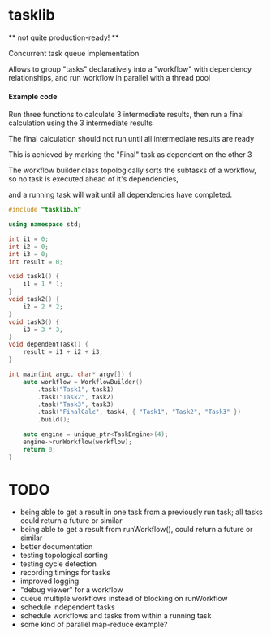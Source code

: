 # tasklib

** not quite production-ready! **

Concurrent task queue implementation

Allows to group "tasks" declaratively into a "workflow" with dependency relationships, and run workflow in parallel with a thread pool

#### Example code

Run three functions to calculate 3 intermediate results, then run a final calculation using the 3 intermediate results

The final calculation should not run until all intermediate results are ready

This is achieved by marking the "Final" task as dependent on the other 3

The workflow builder class topologically sorts the subtasks of a workflow, so no task is executed ahead of it's dependencies,

and a running task will wait until all dependencies have completed.

```cpp
#include "tasklib.h"

using namespace std;

int i1 = 0;
int i2 = 0;
int i3 = 0;
int result = 0;

void task1() {
    i1 = 1 * 1;
}
void task2() {
    i2 = 2 * 2;
}
void task3() {
    i3 = 3 * 3;
}
void dependentTask() {
    result = i1 + i2 + i3;
}

int main(int argc, char* argv[]) {
	auto workflow = WorkflowBuilder()
		.task("Task1", task1)
		.task("Task2", task2)
		.task("Task3", task3)
		.task("FinalCalc", task4, { "Task1", "Task2", "Task3" })
		.build();

    auto engine = unique_ptr<TaskEngine>(4);
    engine->runWorkflow(workflow);
    return 0;
}
```

# TODO

- being able to get a result in one task from a previously run task; all tasks could return a future or similar
- being able to get a result from runWorkflow(), could return a future or similar
- better documentation
- testing topological sorting
- testing cycle detection
- recording timings for tasks
- improved logging
- "debug viewer" for a workflow
- queue multiple workflows instead of blocking on runWorkflow
- schedule independent tasks
- schedule workflows and tasks from within a running task
- some kind of parallel map-reduce example?